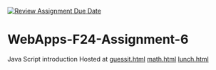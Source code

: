 [![Review Assignment Due Date](https://classroom.github.com/assets/deadline-readme-button-22041afd0340ce965d47ae6ef1cefeee28c7c493a6346c4f15d667ab976d596c.svg)](https://classroom.github.com/a/cCoVexb_)
# WebApps-F24-Assignment-6
Java Script introduction
Hosted at [guessit.html]( https://44-563-webapps-f24.github.io/44563-webapps-f24-assignment6-roshini-n/guessit.html) [math.html]( https://44-563-webapps-f24.github.io/44563-webapps-f24-assignment6-roshini-n/math.html) [lunch.html]( https://44-563-webapps-f24.github.io/44563-webapps-f24-assignment6-roshini-n/lunch.html)
